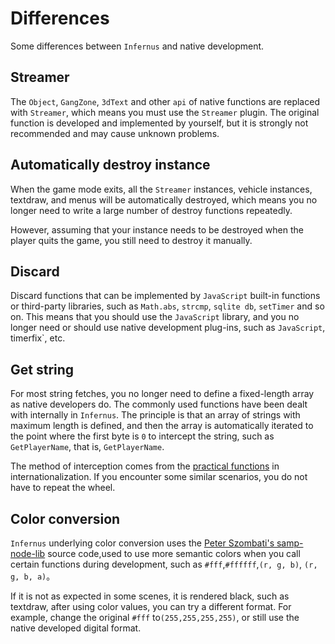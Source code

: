 # Differences

Some differences between `Infernus` and native development.

## Streamer

The `Object`, `GangZone`, `3dText` and other `api` of native functions are replaced with `Streamer`, which means you must use the `Streamer` plugin. The original function is developed and implemented by yourself, but it is strongly not recommended and may cause unknown problems.

## Automatically destroy instance

When the game mode exits, all the `Streamer` instances, vehicle instances, textdraw, and menus will be automatically destroyed, which means you no longer need to write a large number of destroy functions repeatedly.

However, assuming that your instance needs to be destroyed when the player quits the game, you still need to destroy it manually.

## Discard

Discard functions that can be implemented by `JavaScript` built-in functions or third-party libraries, such as `Math.abs`, `strcmp`, `sqlite db`, `setTimer` and so on.
This means that you should use the `JavaScript` library, and you no longer need or should use native development plug-ins, such as `JavaScript`, timerfix`, etc.

## Get string

For most string fetches, you no longer need to define a fixed-length array as native developers do. The commonly used functions have been dealt with internally in `Infernus`. The principle is that an array of strings with maximum length is defined, and then the array is automatically iterated to the point where the first byte is `0` to intercept the string, such as `GetPlayerName`, that is, `GetPlayerName`.

The method of interception comes from the [practical functions](./i18n.md#practical-functions) in internationalization. If you encounter some similar scenarios, you do not have to repeat the wheel.

## Color conversion

`Infernus` underlying color conversion uses the [Peter Szombati's samp-node-lib](https://github.com/peterszombati/samp-node-lib) source code,used to use more semantic colors when you call certain functions during development, such as `#fff`,`#ffffff`,`(r, g, b)`, `(r, g, b, a)`。

If it is not as expected in some scenes, it is rendered black, such as textdraw, after using color values, you can try a different format. For example, change the original `#fff` to`(255,255,255,255)`, or still use the native developed digital format.
